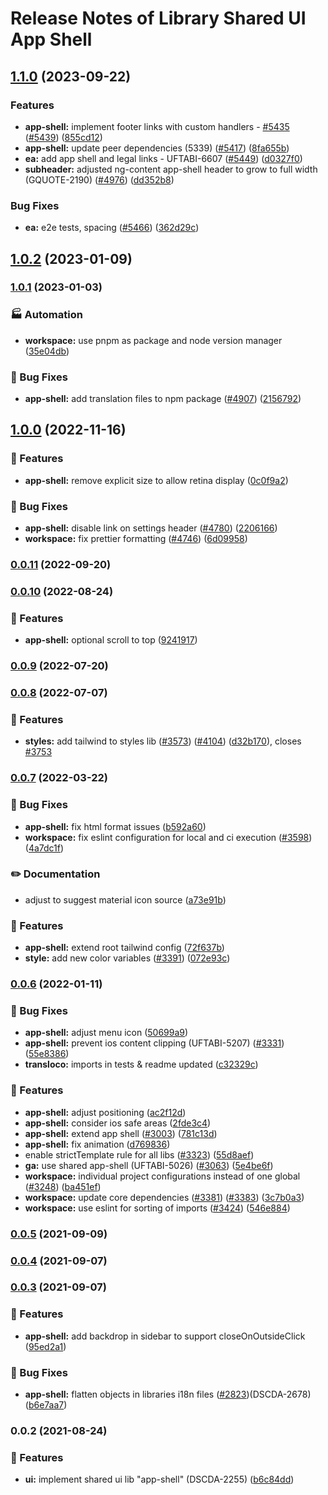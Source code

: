 # Release Notes of Library Shared UI App Shell
## [1.1.0](https://github.com/Schaeffler-Group/frontend-schaeffler/compare/app-shell-v1.0.2...app-shell-v1.1.0) (2023-09-22)


### Features

* **app-shell:** implement footer links with custom handlers - [#5435](https://github.com/Schaeffler-Group/frontend-schaeffler/issues/5435) ([#5439](https://github.com/Schaeffler-Group/frontend-schaeffler/issues/5439)) ([855cd12](https://github.com/Schaeffler-Group/frontend-schaeffler/commit/855cd12ff783c49af9a9f550079826c743c52e94))
* **app-shell:** update peer dependencies (5339) ([#5417](https://github.com/Schaeffler-Group/frontend-schaeffler/issues/5417)) ([8fa655b](https://github.com/Schaeffler-Group/frontend-schaeffler/commit/8fa655b608a94cb6e20d54e73187f3efb7ec750e))
* **ea:** add app shell and legal links - UFTABI-6607 ([#5449](https://github.com/Schaeffler-Group/frontend-schaeffler/issues/5449)) ([d0327f0](https://github.com/Schaeffler-Group/frontend-schaeffler/commit/d0327f022e5573cb8c55c8fcb8e15ce877764fe4))
* **subheader:** adjusted ng-content app-shell header to grow to full width (GQUOTE-2190) ([#4976](https://github.com/Schaeffler-Group/frontend-schaeffler/issues/4976)) ([dd352b8](https://github.com/Schaeffler-Group/frontend-schaeffler/commit/dd352b8f75443d3497808264dcc9d5e28f19540b))


### Bug Fixes

* **ea:** e2e tests, spacing ([#5466](https://github.com/Schaeffler-Group/frontend-schaeffler/issues/5466)) ([362d29c](https://github.com/Schaeffler-Group/frontend-schaeffler/commit/362d29c10c828c99c8c174e3dc248c4c5f133020))

## [1.0.2](https://github.com/Schaeffler-Group/frontend-schaeffler/compare/app-shell-v1.0.1...app-shell-v1.0.2) (2023-01-09)

### [1.0.1](https://github.com/Schaeffler-Group/frontend-schaeffler/compare/app-shell-v1.0.0...app-shell-v1.0.1) (2023-01-03)


### 🏭 Automation

* **workspace:** use pnpm as package and node version manager ([35e04db](https://github.com/Schaeffler-Group/frontend-schaeffler/commit/35e04dba206a3d579156300c68b2ede9206556ff))


### 🐛 Bug Fixes

* **app-shell:** add translation files to npm package ([#4907](https://github.com/Schaeffler-Group/frontend-schaeffler/issues/4907)) ([2156792](https://github.com/Schaeffler-Group/frontend-schaeffler/commit/2156792162e6e056561b16c9427f787bb9da8878))

## [1.0.0](https://github.com/Schaeffler-Group/frontend-schaeffler/compare/app-shell-v0.0.11...app-shell-v1.0.0) (2022-11-16)


### 🎸 Features

* **app-shell:** remove explicit size to allow retina display ([0c0f9a2](https://github.com/Schaeffler-Group/frontend-schaeffler/commit/0c0f9a281c70da86259177f15fdd1ac2f45e4b4b))


### 🐛 Bug Fixes

* **app-shell:** disable link on settings header ([#4780](https://github.com/Schaeffler-Group/frontend-schaeffler/issues/4780)) ([2206166](https://github.com/Schaeffler-Group/frontend-schaeffler/commit/22061661d02c72ddeb2312e119ad3cea50aa1845))
* **workspace:** fix prettier formatting ([#4746](https://github.com/Schaeffler-Group/frontend-schaeffler/issues/4746)) ([6d09958](https://github.com/Schaeffler-Group/frontend-schaeffler/commit/6d099587562a9db04e311acb309235bc60e89ee4))

### [0.0.11](https://github.com/Schaeffler-Group/frontend-schaeffler/compare/app-shell-v0.0.10...app-shell-v0.0.11) (2022-09-20)

### [0.0.10](https://github.com/Schaeffler-Group/frontend-schaeffler/compare/app-shell-v0.0.9...app-shell-v0.0.10) (2022-08-24)


### 🎸 Features

* **app-shell:** optional scroll to top ([9241917](https://github.com/Schaeffler-Group/frontend-schaeffler/commit/924191765d426e8d0b2da6049f1833449c4edcd7))

### [0.0.9](https://github.com/Schaeffler-Group/frontend-schaeffler/compare/app-shell-v0.0.8...app-shell-v0.0.9) (2022-07-20)

### [0.0.8](https://github.com/Schaeffler-Group/frontend-schaeffler/compare/app-shell-v0.0.7...app-shell-v0.0.8) (2022-07-07)


### 🎸 Features

* **styles:** add tailwind to styles lib ([#3573](https://github.com/Schaeffler-Group/frontend-schaeffler/issues/3573)) ([#4104](https://github.com/Schaeffler-Group/frontend-schaeffler/issues/4104)) ([d32b170](https://github.com/Schaeffler-Group/frontend-schaeffler/commit/d32b170c13de73f90b3a792d9f50f29cede37898)), closes [#3753](https://github.com/Schaeffler-Group/frontend-schaeffler/issues/3753)

### [0.0.7](https://github.com/Schaeffler-Group/frontend-schaeffler/compare/app-shell-v0.0.6...app-shell-v0.0.7) (2022-03-22)


### 🐛 Bug Fixes

* **app-shell:** fix html format issues ([b592a60](https://github.com/Schaeffler-Group/frontend-schaeffler/commit/b592a604077ffbbb0bcb36386de41c5346b5def1))
* **workspace:** fix eslint configuration for local and ci execution ([#3598](https://github.com/Schaeffler-Group/frontend-schaeffler/issues/3598)) ([4a7dc1f](https://github.com/Schaeffler-Group/frontend-schaeffler/commit/4a7dc1fe79d94b6d8ddfa7cf2644e3bbc11a3e80))


### ✏️ Documentation

* adjust to suggest material icon source ([a73e91b](https://github.com/Schaeffler-Group/frontend-schaeffler/commit/a73e91b89002ba7f7768461b1fae6713cc88a30a))


### 🎸 Features

* **app-shell:** extend root tailwind config ([72f637b](https://github.com/Schaeffler-Group/frontend-schaeffler/commit/72f637baf7a42fdffe455213053231c6006b6870))
* **style:** add new color variables ([#3391](https://github.com/Schaeffler-Group/frontend-schaeffler/issues/3391)) ([072e93c](https://github.com/Schaeffler-Group/frontend-schaeffler/commit/072e93cc90858f751717e10e383f87ab2d4c61f6))

### [0.0.6](https://github.com/Schaeffler-Group/frontend-schaeffler/compare/app-shell-v0.0.5...app-shell-v0.0.6) (2022-01-11)


### 🐛 Bug Fixes

* **app-shell:** adjust menu icon ([50699a9](https://github.com/Schaeffler-Group/frontend-schaeffler/commit/50699a968ccb34e36451f7aa67f78aa83c7d0d13))
* **app-shell:** prevent ios content clipping (UFTABI-5207) ([#3331](https://github.com/Schaeffler-Group/frontend-schaeffler/issues/3331)) ([55e8386](https://github.com/Schaeffler-Group/frontend-schaeffler/commit/55e8386108f249e08d5e0c83e4156a13a6a23de6))
* **transloco:** imports in tests & readme updated ([c32329c](https://github.com/Schaeffler-Group/frontend-schaeffler/commit/c32329ce19668460abac5b3997f0e937b3bfe5ba))


### 🎸 Features

* **app-shell:** adjust positioning ([ac2f12d](https://github.com/Schaeffler-Group/frontend-schaeffler/commit/ac2f12d3b90bc2a60fffe69b8bc99a0efcf51fe6))
* **app-shell:** consider ios safe areas ([2fde3c4](https://github.com/Schaeffler-Group/frontend-schaeffler/commit/2fde3c4decf2bab20a7ff4198ef9c7035098a301))
* **app-shell:** extend app shell ([#3003](https://github.com/Schaeffler-Group/frontend-schaeffler/issues/3003)) ([781c13d](https://github.com/Schaeffler-Group/frontend-schaeffler/commit/781c13d61fac9aea94800e5e008cbfbd320de411))
* **app-shell:** fix animation ([d769836](https://github.com/Schaeffler-Group/frontend-schaeffler/commit/d769836e8b80962ec7a57ef40d05de0f850315ad))
* enable strictTemplate rule for all libs ([#3323](https://github.com/Schaeffler-Group/frontend-schaeffler/issues/3323)) ([55d8aef](https://github.com/Schaeffler-Group/frontend-schaeffler/commit/55d8aefd36823a5774979b7393cbe4dff41ba7de))
* **ga:** use shared app-shell (UFTABI-5026) ([#3063](https://github.com/Schaeffler-Group/frontend-schaeffler/issues/3063)) ([5e4be6f](https://github.com/Schaeffler-Group/frontend-schaeffler/commit/5e4be6f1f34b15f8d5621049700d964afc83210c))
* **workspace:** individual project configurations instead of one global ([#3248](https://github.com/Schaeffler-Group/frontend-schaeffler/issues/3248)) ([ba451ef](https://github.com/Schaeffler-Group/frontend-schaeffler/commit/ba451ef87c9c9cff99440b9739c9ebf4069a16dc))
* **workspace:** update core dependencies ([#3381](https://github.com/Schaeffler-Group/frontend-schaeffler/issues/3381)) ([#3383](https://github.com/Schaeffler-Group/frontend-schaeffler/issues/3383)) ([3c7b0a3](https://github.com/Schaeffler-Group/frontend-schaeffler/commit/3c7b0a37be3104fc216c3ee6506d5f8ce2cadb21))
* **workspace:** use eslint for sorting of imports ([#3424](https://github.com/Schaeffler-Group/frontend-schaeffler/issues/3424)) ([546e884](https://github.com/Schaeffler-Group/frontend-schaeffler/commit/546e8845a9250580ccdc982e3f5c1d818f8678bd))

### [0.0.5](https://github.com/Schaeffler-Group/frontend-schaeffler/compare/app-shell-v0.0.5...app-shell-v0.0.3) (2021-09-09)

### [0.0.4](https://github.com/Schaeffler-Group/frontend-schaeffler/compare/app-shell-v0.0.4...app-shell-v0.0.3) (2021-09-07)

### [0.0.3](https://github.com/Schaeffler-Group/frontend-schaeffler/compare/app-shell-v0.0.3...app-shell-v0.0.2) (2021-09-07)


### 🎸 Features

* **app-shell:** add backdrop in sidebar to support closeOnOutsideClick ([95ed2a1](https://github.com/Schaeffler-Group/frontend-schaeffler/commit/95ed2a1288cff0114df976e141d5062ef3ab54d6))


### 🐛 Bug Fixes

* **app-shell:** flatten objects in libraries i18n files ([#2823](https://github.com/Schaeffler-Group/frontend-schaeffler/issues/2823))(DSCDA-2678) ([b6e7aa7](https://github.com/Schaeffler-Group/frontend-schaeffler/commit/b6e7aa7053de77490a4011f11045eaa3e299b96c))

### 0.0.2 (2021-08-24)


### 🎸 Features

* **ui:** implement shared ui lib "app-shell" (DSCDA-2255) ([b6c84dd](https://github.com/Schaeffler-Group/frontend-schaeffler/commit/b6c84dd93d557660f6d22ff4bd54745ad0e5088e))
